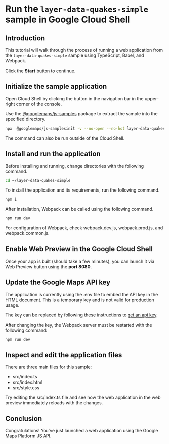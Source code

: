 # Run the `layer-data-quakes-simple` sample in Google Cloud Shell

<walkthrough-tutorial-duration duration="10"/>

## Introduction

This tutorial will walk through the process of running a web application from
the `layer-data-quakes-simple` sample using TypeScript, Babel, and Webpack.

Click the **Start** button to continue.

## Initialize the sample application

Open Cloud Shell by clicking the
<walkthrough-cloud-shell-icon></walkthrough-cloud-shell-icon> button in the
navigation bar in the upper-right corner of the console.

Use the [@googlemaps/js-samples](https://www.npmjs.com/package/@googlemaps/js-samples) package to 
extract the sample into the specified directory.

```bash
npx  @googlemaps/js-samplesinit -v --no-open --no-hot layer-data-quakes-simple ~/layer-data-quakes-simple
```

The command can also be run outside of the Cloud Shell.

## Install and run the application

Before installing and running, change directories with the following command.

```bash
cd ~/layer-data-quakes-simple
```

To install the application and its requirements, run the following command.

```bash
npm i
```

After installation, Webpack can be called using the following command.

```bash
npm run dev
```

For configuration of Webpack, check
<walkthrough-editor-open-file filePath="layer-data-quakes-simple/webpack.dev.js">webpack.dev.js</walkthrough-editor-open-file>,
<walkthrough-editor-open-file filePath="layer-data-quakes-simple/webpack.prod.js">webpack.prod.js</walkthrough-editor-open-file>,
and
<walkthrough-editor-open-file filePath="layer-data-quakes-simple/webpack.common.js">webpack.common.js</walkthrough-editor-open-file>.

## Enable Web Preview in the Google Cloud Shell

Once your app is built (should take a few minutes), you can launch it via
<walkthrough-spotlight-pointer target="cloudshell" spotlightId="devshell-web-preview-button">Web
Preview button</walkthrough-spotlight-pointer> using the **port 8080**.

## Update the Google Maps API key

The application is currently using the
<walkthrough-editor-open-file filePath="layer-data-quakes-simple/.env">.env</walkthrough-editor-open-file>
file to embed the API key in the HTML document. This is a temporary key and is
not valid for production usage.

The key can be replaced by following these instructions to
[get an api key](https://developers.google.com/maps/documentation/javascript/get-api-key).

After changing the key, the Webpack server must be restarted with the following
command:

```bash
npm run dev
```

## Inspect and edit the application files

There are three main files for this sample:

*   <walkthrough-editor-open-file filePath="layer-data-quakes-simple/src/index.ts">src/index.ts</walkthrough-editor-open-file>
*   <walkthrough-editor-open-file filePath="layer-data-quakes-simple/src/index.html">src/index.html</walkthrough-editor-open-file>
*   <walkthrough-editor-open-file filePath="layer-data-quakes-simple/src/style.css">src/style.css</walkthrough-editor-open-file>

Try editing the <walkthrough-editor-open-file filePath="layer-data-quakes-simple/src/index.ts">src/index.ts</walkthrough-editor-open-file> file and see how the web application in the web preview immediately reloads with the changes.

## Conclusion

<walkthrough-conclusion-trophy></walkthrough-conclusion-trophy>

Congratulations! You've just launched a web application using the Google Maps
Platform JS API.
